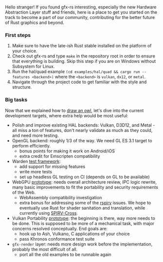 Hello stranger! If you found gfx-rs interesting, especially the new Hardware Abstraction Layer stuff and friends, here is a place to get you started on the track to become a part of our community, contributing for the better future of Rust graphics and beyond.

### First steps

  1. Make sure to have the late-ish Rust stable installed on the platform of your choice.
  2. Check out gfx-rs and type `make` in the repository root in order to ensure that everything is building. Skip this step if you are on Windows without Subsystem for Linux.
  3. Run the hal/quad example `(cd examples/hal/quad && cargo run --features <backend>)` where the `<backend>` is `vulkan`, `dx12`, or `metal`.
  4. Navigate through the project code to get familiar with the style and structure.

### Big tasks

Now that we explained how to [draw an owl](http://i0.kym-cdn.com/photos/images/original/000/572/078/d6d.jpg), let's dive into the current development targets, where extra help would be most useful:

  - Polish and improve existing HAL backends: Vulkan, D3D12, and Metal - all miss a ton of features, don't nearly validate as much as they could, and need more testing.
  - OpenGL backend: roughly 1/3 of the way. We need GL ES 3.1 target to perform efficiently.
    - bonus points for making it work on Android/iOS
    - extra credit for Emscripten compatibility
  - Warden [test framework](https://github.com/gfx-rs/gfx/pull/1589):
    - add support for missing features
    - write more tests
    - set up headless GL testing on CI (depends on GL to be available)
  - WebGPU [prototype](https://github.com/kvark/webgpu-servo): needs overall architecture review, IPC logic rewrite, many basic improvements to fit the portability and security requirements of the Web.
    - WebAssembly compatibility investigation
    - extra bonus for addressing some of the [rspirv](https://github.com/google/rspirv) issues. We hope to eventually use Rust for shader sanitation and translation, while currently using [SPIRV-Cross](https://github.com/grovesNL/spirv_cross).
  - Vulkan Portability [prototype](https://github.com/kvark/portability): the beginning is there, way more needs to be done. This is supposed to be more of a mechanical task, with major concerns resolved conceptually. End goals are:
    - hook up to Ash, Vulkano, C applications of your choice
    - pass Khronos conformance test suite
  - `gfx-render` layer: needs more design work before the implementation, probably the most difficult of all.
    - port all the old examples to be runnable again
